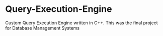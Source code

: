 # Query-Execution-Engine
Custom Query Execution Engine written in C++. This was the final project for Database Management Systems
